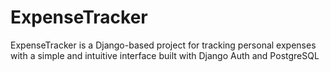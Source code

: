 # ExpenseTracker
ExpenseTracker is a Django-based project for tracking personal expenses with a simple and intuitive interface built with Django Auth and PostgreSQL
